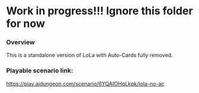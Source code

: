 # Work in progress!!! Ignore this folder for now
### Overview
This is a standalone version of LoLa with Auto-Cards fully removed.
### Playable scenario link:
https://play.aidungeon.com/scenario/6YQAIOHqLkpk/lola-no-ac
